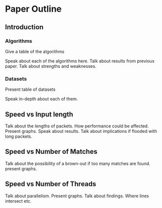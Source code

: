 # Paper Outline

## Introduction

### Algorithms

Give a table of the algorithms

Speak about each of the algorithms here. Talk about results from previous paper. Talk about strengths and weaknesses.

### Datasets

Present table of datasets

Speak in-depth about each of them.

## Speed vs Input length

Talk about the lengths of packets. How performance could be affected. Present graphs. Speak about results. Talk about implications if flooded with long packets.

## Speed vs Number of Matches

Talk about the possibility of a brown-out if too many matches are found. present graphs.

## Speed vs Number of Threads

Talk about parallelism. Present graphs. Talk about findings. Where lines intersect etc.
